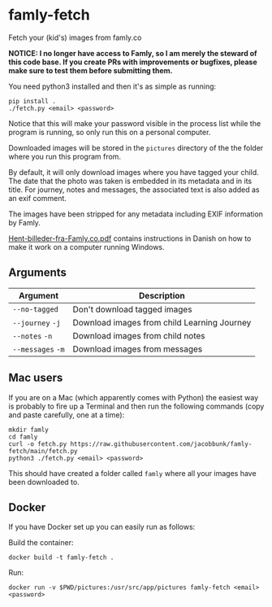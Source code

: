 # famly-fetch
Fetch your (kid's) images from famly.co

**NOTICE: I no longer have access to Famly, so I am merely the steward of this
code base. If you create PRs with improvements or bugfixes, please make sure
to test them before submitting them.**


You need python3 installed and then it's as simple as running:


```
pip install .
./fetch.py <email> <password>
```

Notice that this will make your password visible in the process list
while the program is running, so only run this on a personal computer.

Downloaded images will be stored in the ``pictures`` directory of the
the folder where you run this program from.

By default, it will only download images where you have tagged your child. The
date that the photo was taken is embedded in its metadata and in its title.
For journey, notes and messages, the associated text is also added as an exif
comment.

The images have been stripped for any metadata including EXIF
information by Famly.

[Hent-billeder-fra-Famly.co.pdf](Hent-billeder-fra-Famly.co.pdf)
contains instructions in Danish on how to make it work on a computer
running Windows.

## Arguments

| Argument | Description |
| --- | --- |
| `--no-tagged` | Don't download tagged images |
| `--journey` `-j` | Download images from child Learning Journey |
| `--notes` `-n` | Download images from child notes |
| `--messages` `-m` | Download images from messages |

## Mac users

If you are on a Mac (which apparently comes with Python) the easiest
way is probably to fire up a Terminal and then run the following
commands (copy and paste carefully, one at a time):


```
mkdir famly
cd famly
curl -o fetch.py https://raw.githubusercontent.com/jacobbunk/famly-fetch/main/fetch.py
python3 ./fetch.py <email> <password>
```

This should have created a folder called ```famly``` where all your
images have been downloaded to.

## Docker

If you have Docker set up you can easily run as follows:

 Build the container:
```
docker build -t famly-fetch .
```

Run:
```
docker run -v $PWD/pictures:/usr/src/app/pictures famly-fetch <email> <password>
```
